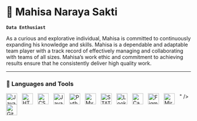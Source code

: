 # 🎸 Mahisa Naraya Sakti

**`Data Enthusiast`**

As a curious and explorative individual, Mahisa is committed to continuously expanding his knowledge and skills. Mahisa is a dependable and adaptable team player with a track record of effectively managing and collaborating with teams of all sizes. Mahisa’s work ethic and commitment to achieving results ensure that he consistently deliver high quality work.

---

### 🧰 Languages and Tools

<img align="left" alt="Java" width="30px" style="padding-right:10px;" src="https://cdn.jsdelivr.net/gh/devicons/devicon/icons/java/java-original.svg"/>
<img align="left" alt="HTML" width="30px" style="padding-right:10px;" src="https://cdn.jsdelivr.net/gh/devicons/devicon/icons/html5/html5-plain.svg" />
<img align="left" alt="CSS" width="30px" style="padding-right:10px;" src="https://cdn.jsdelivr.net/gh/devicons/devicon/icons/css3/css3-plain.svg" />
<img align="left" alt="JavaScript" width="30px" style="padding-right:10px;" src="https://cdn.jsdelivr.net/gh/devicons/devicon/icons/javascript/javascript-plain.svg" />
<img align="left" alt="Python" width="30px" style="padding-right:10px;" src="https://cdn.jsdelivr.net/gh/devicons/devicon/icons/python/python-plain.svg" />
<img align="left" alt="MySQL" width="30px" style="padding-right:10px;" href="<svg id="Layer_1" data-name="Layer 1" xmlns="http://www.w3.org/2000/svg" viewBox="0 0 122.88 83.67"><defs><style>.cls-1,.cls-4{fill:#00758f;}.cls-2,.cls-3{fill:#f29111;}.cls-3,.cls-4{fill-rule:evenodd;}</style></defs><title>mysql</title><path class="cls-1" d="M29.54,76.23H24.8q-.24-12-1.38-22.64h0L16.16,76.23H12.55L5.37,53.59h0q-.79,10.19-1,22.64H0Q.42,61.08,2.1,47.82H8l6.84,20.87h0l6.88-20.87h5.62q1.84,15.52,2.18,28.41Zm0,0Z"/><path class="cls-1" d="M50.11,55.27Q47.22,71,42.47,78.17q-3.69,5.51-8.1,5.5a7.89,7.89,0,0,1-2.89-.7V80.44a14.05,14.05,0,0,0,2,.12,4.74,4.74,0,0,0,3.31-1.14,4.13,4.13,0,0,0,1.51-3.11,20.77,20.77,0,0,0-1.17-4.84l-5.2-16.2h4.65l3.74,12.12q1.26,4.13,1.05,5.76a79.31,79.31,0,0,0,4.28-17.88Zm0,0Z"/><path class="cls-2" d="M70.88,68.35a7.56,7.56,0,0,1-2.64,5.94,10.42,10.42,0,0,1-7.09,2.31A14.22,14.22,0,0,1,53.09,74l1.22-2.44a13.76,13.76,0,0,0,6.08,1.68,6.39,6.39,0,0,0,4-1.13,3.9,3.9,0,0,0,1.54-3.16c0-1.68-1.17-3.12-3.33-4.33-2-1.1-6-3.38-6-3.38a6.79,6.79,0,0,1-3.24-6,7.09,7.09,0,0,1,2.42-5.58,9.06,9.06,0,0,1,6.23-2.13,12.87,12.87,0,0,1,7.17,2.11L68.15,52a13.74,13.74,0,0,0-5.45-1.18,4.87,4.87,0,0,0-3.36,1,3.55,3.55,0,0,0-1.27,2.7c0,1.68,1.2,3.14,3.41,4.37,2,1.09,6.08,3.42,6.08,3.42,2.22,1.57,3.32,3.25,3.32,6Zm0,0Z"/><path class="cls-3" d="M79.35,70.54c-1.14-1.85-1.72-4.82-1.72-8.91q0-10.74,6.51-10.73a5.45,5.45,0,0,1,5,2.56q1.73,2.77,1.72,8.84,0,10.82-6.5,10.81a5.47,5.47,0,0,1-5-2.56Zm16.87,6.37L91,74.34a9.72,9.72,0,0,0,1.3-1.27q3.32-3.91,3.32-11.57,0-14.1-11-14.1A10.44,10.44,0,0,0,76.16,51q-3.31,3.92-3.31,11.53t2.94,11c1.78,2.1,4.48,3.16,8.09,3.16a13.16,13.16,0,0,0,3.71-.5l6.78,3.95,1.85-3.19Zm0,0Z"/><polygon class="cls-2" points="113.22 76.23 99.75 76.23 99.75 47.82 104.28 47.82 104.28 72.73 113.22 72.73 113.22 76.23 113.22 76.23"/><path class="cls-2" d="M116.45,76.22h.75V73.33h1v-.59h-2.76v.59h1v2.89Zm5.72,0h.71V72.74h-1.07l-.87,2.38L120,72.74h-1v3.48h.67V73.58h0l1,2.64h.51l1-2.64v2.64Zm0,0Z"/><path class="cls-4" d="M118.91,38.31a15.86,15.86,0,0,0-6.64,1c-.51.21-1.33.21-1.4.86.27.27.3.72.55,1.1a7.87,7.87,0,0,0,1.77,2.09c.72.55,1.44,1.1,2.2,1.58,1.33.82,2.84,1.3,4.13,2.13.76.48,1.51,1.09,2.27,1.61.37.27.61.72,1.09.89v-.1c-.24-.31-.31-.76-.55-1.1l-1-1a16.49,16.49,0,0,0-3.56-3.47c-1.1-.76-3.5-1.79-3.94-3l-.07-.07a13.51,13.51,0,0,0,2.36-.56c1.17-.3,2.23-.23,3.42-.54.55-.14,1.1-.31,1.65-.48v-.31c-.62-.62-1.06-1.44-1.71-2a46.9,46.9,0,0,0-5.65-4.22c-1.06-.68-2.43-1.13-3.56-1.71-.41-.21-1.09-.31-1.33-.66a13.87,13.87,0,0,1-1.41-2.64c-1-1.88-2-4-2.8-6A37.42,37.42,0,0,0,103,17.72,34.56,34.56,0,0,0,89.71,4.88a16.08,16.08,0,0,0-4.38-1.4c-.85,0-1.71-.11-2.56-.14a13.4,13.4,0,0,1-1.58-1.2c-2-1.24-7-3.91-8.42-.38C71.85,4,74.14,6.19,74.93,7.32a16.35,16.35,0,0,1,1.74,2.57c.24.59.31,1.21.55,1.82A41.7,41.7,0,0,0,79,16.31a16.86,16.86,0,0,0,1.27,2.13c.27.38.75.55.85,1.17a9.9,9.9,0,0,0-.78,2.57c-1.24,3.88-.76,8.68,1,11.53.54.86,1.85,2.75,3.59,2,1.54-.61,1.2-2.57,1.65-4.28.1-.42,0-.69.23-1v.06c.48,1,1,1.89,1.41,2.85A19.65,19.65,0,0,0,92.66,38c.82.62,1.47,1.68,2.5,2.06V40h-.07a4,4,0,0,0-.79-.69,16.31,16.31,0,0,1-1.78-2.06A43.24,43.24,0,0,1,88.69,31c-.55-1.07-1-2.24-1.47-3.3-.21-.41-.21-1-.55-1.23A12,12,0,0,0,85,28.77a19,19,0,0,0-1,5.18c-.14,0-.07,0-.14.07-1.09-.28-1.47-1.41-1.88-2.37a14.85,14.85,0,0,1-.31-9.16c.24-.72,1.27-3,.85-3.67-.2-.66-.89-1-1.26-1.55a12.77,12.77,0,0,1-1.23-2.19c-.82-1.93-1.24-4.05-2.12-6a19.24,19.24,0,0,0-1.72-2.64,16.78,16.78,0,0,1-1.88-2.67c-.17-.38-.41-1-.14-1.41a.55.55,0,0,1,.48-.45c.45-.38,1.71.1,2.16.31A17.11,17.11,0,0,1,80.27,4c.48.34,1,1,1.6,1.16h.72c1.1.24,2.33.07,3.36.38a21.63,21.63,0,0,1,4.93,2.37,30.37,30.37,0,0,1,10.67,11.74c.42.78.59,1.51,1,2.33.72,1.68,1.61,3.4,2.33,5a22.85,22.85,0,0,0,2.43,4.6c.52.72,2.57,1.1,3.49,1.48a23.92,23.92,0,0,1,2.37,1c1.16.72,2.32,1.54,3.42,2.33.54.42,2.26,1.27,2.36,2Zm0,0Z"/><path class="cls-4" d="M84,8.48a5.2,5.2,0,0,0-1.41.18v.07h.07a12.56,12.56,0,0,0,1.1,1.4c.27.55.51,1.1.78,1.65l.07-.07A1.93,1.93,0,0,0,85.33,10c-.2-.24-.24-.48-.41-.72s-.65-.51-.92-.79Zm0,0Z"/></svg>" />
<img align="left" alt="STATA" width="30px" style="padding-right:10px;" href="https://cdn.jsdelivr.net/gh/devicons/devicon@latest/devicon.min.css" />
<img align="left" alt="Looker Studio" width="30px" style="padding-right:10px;" src="//www.gstatic.com/analytics-lego/svg/ic_looker_studio.svg" />
<img align="left" alt="Canva" width="30px" style="padding-right:10px;" href="https://cdn.jsdelivr.net/gh/devicons/devicon@latest/devicon.min.css" />
<img align="left" alt="Figma" width="30px" style="padding-right:10px;" href="https://cdn.jsdelivr.net/gh/devicons/devicon@latest/devicon.min.css" />
<img align="left" alt="Miro" width="30px" style="padding-right:10px;" href="https://cdn.prod.website-files.com/63be620d63863b897c02c28a/657089e8b59111b28ac63a8a_MIRO-logo.png" />
<img align="left" alt="GitHub" width="30px" style="padding-right:10px;" src="https://cdn.jsdelivr.net/gh/devicons/devicon/icons/github/github-original.svg" />
<br />
